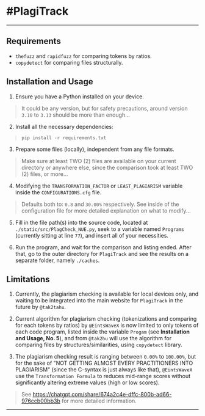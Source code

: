 # #PlagiTrack

---

## Requirements

- `thefuzz` and `rapidfuzz` for comparing tokens by ratios.
- `copydetect` for comparing files structurally.

## Installation and Usage

1. Ensure you have a Python installed on your device.

> It could be any version, but for safety precautions, around version `3.10` to `3.13` should be more than enough...

2. Install all the necessary dependencies:

> `pip install -r requirements.txt`

3. Prepare some files (locally), independent from any file formats.

> Make sure at least TWO (2) files are available on your current directory or anywhere else, since the comparison took at least TWO (2) files, or more...

4. Modifying the `TRANSFORMATION_FACTOR` or `LEAST_PLAGIARISM` variable inside the `CONFIGURATIONS.cfg` file.

> Defaults both to: `0.8` and `30.00%` respectively. See inside of the configuration file for more detailed explanation on what to modify...

5. Fill in the file path(s) into the source code, located at `./static/src/PlagCheck_NUE.py`, seek to a variable named `Programs` (currently sitting at line `77`), and insert all of your necessities.

6. Run the program, and wait for the comparison and listing ended. After that, go to the outer directory for `PlagiTrack` and see the results on a separate folder, namely `./caches`.

## Limitations

1. Currently, the plagiarism checking is available for local devices only, and waiting to be integrated into the main website for `PlagiTrack` in the future by `@tak2tahu`.

2. Current algorithm for plagiarism checking (tokenizations and comparing for each tokens by ratios) by `@EintsWaveX` is now limited to only tokens of each code program, listed inside the variable `Progam` (see **Installation and Usage, No. 5**), and from `@tak2hu` will use the algorithm for comparing files by structures/similarities, using `copydetect` library.

3. The plagiarism checking result is ranging between `0.00%` to `100.00%`, but for the sake of "NOT GETTING ALMOST EVERY PRACTITIONERS INTO PLAGIARISM" (since the C-syntax is just always like that), `@EintsWaveX` use the `Transformation Formula` to reduces mid-range scores without significantly altering extreme values (high or low scores).

> See https://chatgpt.com/share/674a2c4e-dffc-800b-ad66-976ccb00bb3b for more detailed information.

---
